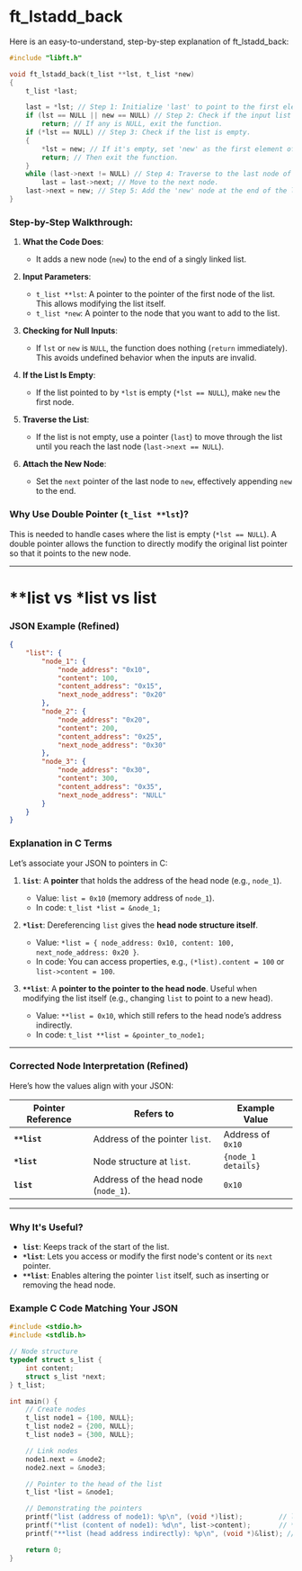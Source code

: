 # ft_lstadd_back

Here is an easy-to-understand, step-by-step explanation of ft_lstadd_back:

```c
#include "libft.h"

void ft_lstadd_back(t_list **lst, t_list *new)
{
    t_list *last;

    last = *lst; // Step 1: Initialize 'last' to point to the first element in the list.
    if (lst == NULL || new == NULL) // Step 2: Check if the input list or new node is NULL.
        return; // If any is NULL, exit the function.
    if (*lst == NULL) // Step 3: Check if the list is empty.
    {
        *lst = new; // If it's empty, set 'new' as the first element of the list.
        return; // Then exit the function.
    }
    while (last->next != NULL) // Step 4: Traverse to the last node of the list.
        last = last->next; // Move to the next node.
    last->next = new; // Step 5: Add the 'new' node at the end of the list.
}
```

### Step-by-Step Walkthrough:
1. **What the Code Does**:
   - It adds a new node (`new`) to the end of a singly linked list.

2. **Input Parameters**:
   - `t_list **lst`: A pointer to the pointer of the first node of the list. This allows modifying the list itself.
   - `t_list *new`: A pointer to the node that you want to add to the list.

3. **Checking for Null Inputs**:
   - If `lst` or `new` is `NULL`, the function does nothing (`return` immediately). This avoids undefined behavior when the inputs are invalid.

4. **If the List Is Empty**:
   - If the list pointed to by `*lst` is empty (`*lst == NULL`), make `new` the first node.

5. **Traverse the List**:
   - If the list is not empty, use a pointer (`last`) to move through the list until you reach the last node (`last->next == NULL`).

6. **Attach the New Node**:
   - Set the `next` pointer of the last node to `new`, effectively appending `new` to the end.

### Why Use Double Pointer (`t_list **lst`)?
This is needed to handle cases where the list is empty (`*lst == NULL`). A double pointer allows the function to directly modify the original list pointer so that it points to the new node.

---
# **list vs *list vs list

### JSON Example (Refined)

```json
{
    "list": {
        "node_1": {
            "node_address": "0x10",
            "content": 100,
            "content_address": "0x15",
            "next_node_address": "0x20"
        },
        "node_2": {
            "node_address": "0x20",
            "content": 200,
            "content_address": "0x25",
            "next_node_address": "0x30"
        },
        "node_3": {
            "node_address": "0x30",
            "content": 300,
            "content_address": "0x35",
            "next_node_address": "NULL"
        }
    }
}
```

### Explanation in C Terms

Let’s associate your JSON to pointers in C:

1. **`list`**: A **pointer** that holds the address of the head node (e.g., `node_1`).
   - Value: `list = 0x10` (memory address of `node_1`).
   - In code: `t_list *list = &node_1;`

2. **`*list`**: Dereferencing `list` gives the **head node structure itself**.  
   - Value: `*list = { node_address: 0x10, content: 100, next_node_address: 0x20 }`.
   - In code: You can access properties, e.g., `(*list).content = 100` or `list->content = 100`.

3. **`**list`**: A **pointer to the pointer to the head node**. Useful when modifying the list itself (e.g., changing `list` to point to a new head).  
   - Value: `**list = 0x10`, which still refers to the head node’s address indirectly.
   - In code: `t_list **list = &pointer_to_node1;`

---

### Corrected Node Interpretation (Refined)
Here’s how the values align with your JSON:

| Pointer Reference | Refers to                        | Example Value  |
|--------------------|----------------------------------|----------------|
| **`**list`**      | Address of the pointer `list`.   | Address of `0x10` |
| **`*list`**       | Node structure at `list`.        | `{node_1 details}` |
| **`list`**        | Address of the head node (`node_1`). | `0x10` |

---

### Why It's Useful?

- **`list`**: Keeps track of the start of the list.
- **`*list`**: Lets you access or modify the first node's content or its `next` pointer.
- **`**list`**: Enables altering the pointer `list` itself, such as inserting or removing the head node.

### Example C Code Matching Your JSON
```c
#include <stdio.h>
#include <stdlib.h>

// Node structure
typedef struct s_list {
    int content;
    struct s_list *next;
} t_list;

int main() {
    // Create nodes
    t_list node1 = {100, NULL};
    t_list node2 = {200, NULL};
    t_list node3 = {300, NULL};

    // Link nodes
    node1.next = &node2;
    node2.next = &node3;

    // Pointer to the head of the list
    t_list *list = &node1;

    // Demonstrating the pointers
    printf("list (address of node1): %p\n", (void *)list);         // list = 0x10
    printf("*list (content of node1): %d\n", list->content);       // *list = 100
    printf("**list (head address indirectly): %p\n", (void *)&list); // **list = Pointer to 0x10

    return 0;
}
```